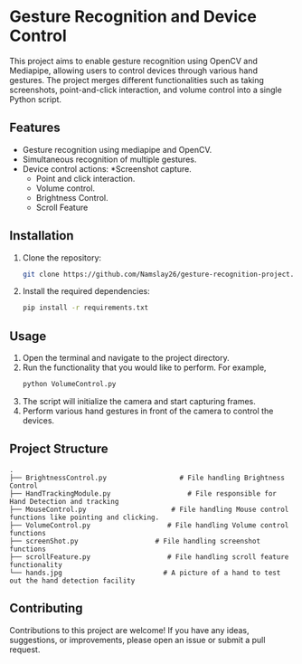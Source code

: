 # Gesture Recognition and Device Control
This project aims to enable gesture recognition using OpenCV and Mediapipe, allowing users to control devices through various hand gestures. The project merges different functionalities such as taking screenshots, point-and-click interaction, and volume control into a single Python script.

## Features
* Gesture recognition using mediapipe and OpenCV.
* Simultaneous recognition of multiple gestures.
* Device control actions:
  *Screenshot capture.
  * Point and click interaction.
  * Volume control.
  * Brightness Control.
  * Scroll Feature

## Installation 
1. Clone the repository:
   ```bash
   git clone https://github.com/Namslay26/gesture-recognition-project.git
   ```
2. Install the required dependencies:
   ```bash
   pip install -r requirements.txt
   ```

## Usage
1. Open the terminal and navigate to the project directory.
2. Run the functionality that you would like to perform. For example,
   ```bash
   python VolumeControl.py
   ```
3. The script will initialize the camera and start capturing frames.
4. Perform various hand gestures in front of the camera to control the devices.

## Project Structure 
    .
    ├── BrightnessControl.py                  # File handling Brightness Control
    ├── HandTrackingModule.py                   # File responsible for Hand Detection and tracking 
    ├── MouseControl.py                     # File handling Mouse control functions like pointing and clicking. 
    ├── VolumeControl.py                   # File handling Volume control functions
    ├── screenShot.py                   # File handling screenshot functions 
    ├── scrollFeature.py                   # File handling scroll feature functionality
    └── hands.jpg                         # A picture of a hand to test out the hand detection facility

## Contributing 
Contributions to this project are welcome! If you have any ideas, suggestions, or improvements, please open an issue or submit a pull request.

